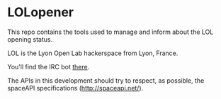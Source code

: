 LOLopener
=========

This repo contains the tools used to manage and inform about the LOL opening status.

LOL is the Lyon Open Lab hackerspace from Lyon, France.

You'll find the IRC bot [there](https://github.com/dadadel/LOLopener/tree/master/irc).


The APIs in this development should try to respect, as possible, the spaceAPI specifications (http://spaceapi.net/).
